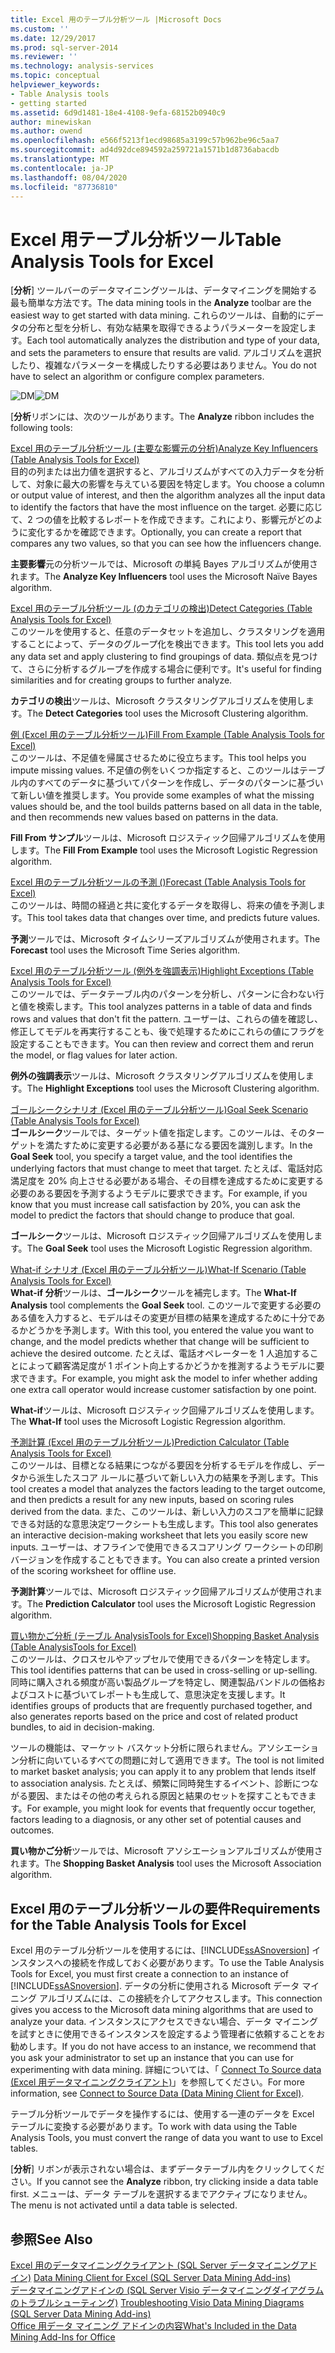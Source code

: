 ```yaml
---
title: Excel 用のテーブル分析ツール |Microsoft Docs
ms.custom: ''
ms.date: 12/29/2017
ms.prod: sql-server-2014
ms.reviewer: ''
ms.technology: analysis-services
ms.topic: conceptual
helpviewer_keywords:
- Table Analysis tools
- getting started
ms.assetid: 6d9d1481-18e4-4108-9efa-68152b0940c9
author: minewiskan
ms.author: owend
ms.openlocfilehash: e566f5213f1ecd98685a3199c57b962be96c5aa7
ms.sourcegitcommit: ad4d92dce894592a259721a1571b1d8736abacdb
ms.translationtype: MT
ms.contentlocale: ja-JP
ms.lasthandoff: 08/04/2020
ms.locfileid: "87736810"
---
```

# <a name="table-analysis-tools-for-excel"></a><span data-ttu-id="1dd84-102">Excel 用テーブル分析ツール</span><span class="sxs-lookup"><span data-stu-id="1dd84-102">Table Analysis Tools for Excel</span></span>
  <span data-ttu-id="1dd84-103">[**分析**] ツールバーのデータマイニングツールは、データマイニングを開始する最も簡単な方法です。</span><span class="sxs-lookup"><span data-stu-id="1dd84-103">The data mining tools in the **Analyze** toolbar are the easiest way to get started with data mining.</span></span> <span data-ttu-id="1dd84-104">これらのツールは、自動的にデータの分布と型を分析し、有効な結果を取得できるようパラメーターを設定します。</span><span class="sxs-lookup"><span data-stu-id="1dd84-104">Each tool automatically analyzes the distribution and type of your data, and sets the parameters to ensure that results are valid.</span></span> <span data-ttu-id="1dd84-105">アルゴリズムを選択したり、複雑なパラメーターを構成したりする必要はありません。</span><span class="sxs-lookup"><span data-stu-id="1dd84-105">You do not have to select an algorithm or configure complex parameters.</span></span>  
  
 <span data-ttu-id="1dd84-106">![DM](media/dm-tabletoolsanalyze.gif "DM")</span><span class="sxs-lookup"><span data-stu-id="1dd84-106">![DM](media/dm-tabletoolsanalyze.gif "DM")</span></span>  
  
 <span data-ttu-id="1dd84-107">[**分析**リボンには、次のツールがあります。</span><span class="sxs-lookup"><span data-stu-id="1dd84-107">The **Analyze** ribbon includes the following tools:</span></span>  
  
 [<span data-ttu-id="1dd84-108">Excel 用のテーブル分析ツール &#40;主要な影響元の分析&#41;</span><span class="sxs-lookup"><span data-stu-id="1dd84-108">Analyze Key Influencers &#40;Table Analysis Tools for Excel&#41;</span></span>](analyze-key-influencers-table-analysis-tools-for-excel.md)  
 <span data-ttu-id="1dd84-109">目的の列または出力値を選択すると、アルゴリズムがすべての入力データを分析して、対象に最大の影響を与えている要因を特定します。</span><span class="sxs-lookup"><span data-stu-id="1dd84-109">You choose a column or output value of interest, and then the algorithm analyzes all the input data to identify the factors that have the most influence on the target.</span></span> <span data-ttu-id="1dd84-110">必要に応じて、2 つの値を比較するレポートを作成できます。これにより、影響元がどのように変化するかを確認できます。</span><span class="sxs-lookup"><span data-stu-id="1dd84-110">Optionally, you can create a report that compares any two values, so that you can see how the influencers change.</span></span>  
  
 <span data-ttu-id="1dd84-111">**主要影響**元の分析ツールでは、Microsoft の単純 Bayes アルゴリズムが使用されます。</span><span class="sxs-lookup"><span data-stu-id="1dd84-111">The **Analyze Key Influencers** tool uses the Microsoft Naïve Bayes algorithm.</span></span>  
  
 [<span data-ttu-id="1dd84-112">Excel 用のテーブル分析ツール &#40;のカテゴリの検出&#41;</span><span class="sxs-lookup"><span data-stu-id="1dd84-112">Detect Categories &#40;Table Analysis Tools for Excel&#41;</span></span>](detect-categories-table-analysis-tools-for-excel.md)  
 <span data-ttu-id="1dd84-113">このツールを使用すると、任意のデータセットを追加し、クラスタリングを適用することによって、データのグループ化を検出できます。</span><span class="sxs-lookup"><span data-stu-id="1dd84-113">This tool lets you add any data set and apply clustering to find groupings of data.</span></span> <span data-ttu-id="1dd84-114">類似点を見つけて、さらに分析するグループを作成する場合に便利です。</span><span class="sxs-lookup"><span data-stu-id="1dd84-114">It's useful for finding similarities and for creating groups to further analyze.</span></span>  
  
 <span data-ttu-id="1dd84-115">**カテゴリの検出**ツールは、Microsoft クラスタリングアルゴリズムを使用します。</span><span class="sxs-lookup"><span data-stu-id="1dd84-115">The **Detect Categories** tool uses the Microsoft Clustering algorithm.</span></span>  
  
 [<span data-ttu-id="1dd84-116">例 &#40;Excel 用のテーブル分析ツール&#41;</span><span class="sxs-lookup"><span data-stu-id="1dd84-116">Fill From Example &#40;Table Analysis Tools for Excel&#41;</span></span>](fill-from-example-table-analysis-tools-for-excel.md)  
 <span data-ttu-id="1dd84-117">このツールは、不足値を帰属させるために役立ちます。</span><span class="sxs-lookup"><span data-stu-id="1dd84-117">This tool helps you impute missing values.</span></span> <span data-ttu-id="1dd84-118">不足値の例をいくつか指定すると、このツールはテーブル内のすべてのデータに基づいてパターンを作成し、データのパターンに基づいて新しい値を推奨します。</span><span class="sxs-lookup"><span data-stu-id="1dd84-118">You provide some examples of what the missing values should be, and the tool builds patterns based on all data in the table, and then recommends new values based on patterns in the data.</span></span>  
  
 <span data-ttu-id="1dd84-119">**Fill From サンプル**ツールは、Microsoft ロジスティック回帰アルゴリズムを使用します。</span><span class="sxs-lookup"><span data-stu-id="1dd84-119">The **Fill From Example** tool uses the Microsoft Logistic Regression algorithm.</span></span>  
  
 [<span data-ttu-id="1dd84-120">Excel 用のテーブル分析ツールの予測 &#40;&#41;</span><span class="sxs-lookup"><span data-stu-id="1dd84-120">Forecast &#40;Table Analysis Tools for Excel&#41;</span></span>](forecast-table-analysis-tools-for-excel.md)  
 <span data-ttu-id="1dd84-121">このツールは、時間の経過と共に変化するデータを取得し、将来の値を予測します。</span><span class="sxs-lookup"><span data-stu-id="1dd84-121">This tool takes data that changes over time, and predicts future values.</span></span>  
  
 <span data-ttu-id="1dd84-122">**予測**ツールでは、Microsoft タイムシリーズアルゴリズムが使用されます。</span><span class="sxs-lookup"><span data-stu-id="1dd84-122">The **Forecast** tool uses the Microsoft Time Series algorithm.</span></span>  
  
 [<span data-ttu-id="1dd84-123">Excel 用のテーブル分析ツール &#40;例外を強調表示&#41;</span><span class="sxs-lookup"><span data-stu-id="1dd84-123">Highlight Exceptions &#40;Table Analysis Tools for Excel&#41;</span></span>](highlight-exceptions-table-analysis-tools-for-excel.md)  
 <span data-ttu-id="1dd84-124">このツールでは、データテーブル内のパターンを分析し、パターンに合わない行と値を検索します。</span><span class="sxs-lookup"><span data-stu-id="1dd84-124">This tool analyzes patterns in a table of data and finds rows and values that don't fit the pattern.</span></span> <span data-ttu-id="1dd84-125">ユーザーは、これらの値を確認し、修正してモデルを再実行することも、後で処理するためにこれらの値にフラグを設定することもできます。</span><span class="sxs-lookup"><span data-stu-id="1dd84-125">You can then review and correct them and rerun the model, or flag values for later action.</span></span>  
  
 <span data-ttu-id="1dd84-126">**例外の強調表示**ツールは、Microsoft クラスタリングアルゴリズムを使用します。</span><span class="sxs-lookup"><span data-stu-id="1dd84-126">The **Highlight Exceptions** tool uses the Microsoft Clustering algorithm.</span></span>  
  
 [<span data-ttu-id="1dd84-127">ゴールシークシナリオ &#40;Excel 用のテーブル分析ツール&#41;</span><span class="sxs-lookup"><span data-stu-id="1dd84-127">Goal Seek Scenario &#40;Table Analysis Tools for Excel&#41;</span></span>](goal-seek-scenario-table-analysis-tools-for-excel.md)  
 <span data-ttu-id="1dd84-128">**ゴールシーク**ツールでは、ターゲット値を指定します。このツールは、そのターゲットを満たすために変更する必要がある基になる要因を識別します。</span><span class="sxs-lookup"><span data-stu-id="1dd84-128">In the **Goal Seek** tool, you specify a target value, and the tool identifies the underlying factors that must change to meet that target.</span></span> <span data-ttu-id="1dd84-129">たとえば、電話対応満足度を 20% 向上させる必要がある場合、その目標を達成するために変更する必要のある要因を予測するようモデルに要求できます。</span><span class="sxs-lookup"><span data-stu-id="1dd84-129">For example, if you know that you must increase call satisfaction by 20%, you can ask the model to predict the factors that should change to produce that goal.</span></span>  
  
 <span data-ttu-id="1dd84-130">**ゴールシーク**ツールは、Microsoft ロジスティック回帰アルゴリズムを使用します。</span><span class="sxs-lookup"><span data-stu-id="1dd84-130">The **Goal Seek** tool uses the Microsoft Logistic Regression algorithm.</span></span>  
  
 [<span data-ttu-id="1dd84-131">What-if シナリオ &#40;Excel 用のテーブル分析ツール&#41;</span><span class="sxs-lookup"><span data-stu-id="1dd84-131">What-If Scenario &#40;Table Analysis Tools for Excel&#41;</span></span>](what-if-scenario-table-analysis-tools-for-excel.md)  
 <span data-ttu-id="1dd84-132">**What-if 分析**ツールは、**ゴールシーク**ツールを補完します。</span><span class="sxs-lookup"><span data-stu-id="1dd84-132">The **What-If Analysis** tool complements the **Goal Seek** tool.</span></span> <span data-ttu-id="1dd84-133">このツールで変更する必要のある値を入力すると、モデルはその変更が目標の結果を達成するために十分であるかどうかを予測します。</span><span class="sxs-lookup"><span data-stu-id="1dd84-133">With this tool, you entered the value you want to change, and the model predicts whether that change will be sufficient to achieve the desired outcome.</span></span> <span data-ttu-id="1dd84-134">たとえば、電話オペレーターを 1 人追加することによって顧客満足度が 1 ポイント向上するかどうかを推測するようモデルに要求できます。</span><span class="sxs-lookup"><span data-stu-id="1dd84-134">For example, you might ask the model to infer whether adding one extra call operator would increase customer satisfaction by one point.</span></span>  
  
 <span data-ttu-id="1dd84-135">**What-if**ツールは、Microsoft ロジスティック回帰アルゴリズムを使用します。</span><span class="sxs-lookup"><span data-stu-id="1dd84-135">The **What-If** tool uses the Microsoft Logistic Regression algorithm.</span></span>  
  
 [<span data-ttu-id="1dd84-136">予測計算 &#40;Excel 用のテーブル分析ツール&#41;</span><span class="sxs-lookup"><span data-stu-id="1dd84-136">Prediction Calculator &#40;Table Analysis Tools for Excel&#41;</span></span>](prediction-calculator-table-analysis-tools-for-excel.md)  
 <span data-ttu-id="1dd84-137">このツールは、目標となる結果につながる要因を分析するモデルを作成し、データから派生したスコア ルールに基づいて新しい入力の結果を予測します。</span><span class="sxs-lookup"><span data-stu-id="1dd84-137">This tool creates a model that analyzes the factors leading to the target outcome, and then predicts a result for any new inputs, based on scoring rules derived from the data.</span></span> <span data-ttu-id="1dd84-138">また、このツールは、新しい入力のスコアを簡単に記録できる対話的な意思決定ワークシートも生成します。</span><span class="sxs-lookup"><span data-stu-id="1dd84-138">This tool also generates an interactive decision-making worksheet that lets you easily score new inputs.</span></span> <span data-ttu-id="1dd84-139">ユーザーは、オフラインで使用できるスコアリング ワークシートの印刷バージョンを作成することもできます。</span><span class="sxs-lookup"><span data-stu-id="1dd84-139">You can also create a printed version of the scoring worksheet for offline use.</span></span>  
  
 <span data-ttu-id="1dd84-140">**予測計算**ツールでは、Microsoft ロジスティック回帰アルゴリズムが使用されます。</span><span class="sxs-lookup"><span data-stu-id="1dd84-140">The **Prediction Calculator** tool uses the Microsoft Logistic Regression algorithm.</span></span>  
  
 [<span data-ttu-id="1dd84-141">買い物かご分析 &#40;テーブル AnalysisTools for Excel&#41;</span><span class="sxs-lookup"><span data-stu-id="1dd84-141">Shopping Basket Analysis &#40;Table AnalysisTools for Excel&#41;</span></span>](shopping-basket-analysis-table-analysistools-for-excel.md)  
 <span data-ttu-id="1dd84-142">このツールは、クロスセルやアップセルで使用できるパターンを特定します。</span><span class="sxs-lookup"><span data-stu-id="1dd84-142">This tool identifies patterns that can be used in cross-selling or up-selling.</span></span> <span data-ttu-id="1dd84-143">同時に購入される頻度が高い製品グループを特定し、関連製品バンドルの価格およびコストに基づいてレポートも生成して、意思決定を支援します。</span><span class="sxs-lookup"><span data-stu-id="1dd84-143">It identifies groups of products that are frequently purchased together, and also generates reports based on the price and cost of related product bundles, to aid in decision-making.</span></span>  
  
 <span data-ttu-id="1dd84-144">ツールの機能は、マーケット バスケット分析に限られません。アソシエーション分析に向いているすべての問題に対して適用できます。</span><span class="sxs-lookup"><span data-stu-id="1dd84-144">The tool is not limited to market basket analysis; you can apply it to any problem that lends itself to association analysis.</span></span> <span data-ttu-id="1dd84-145">たとえば、頻繁に同時発生するイベント、診断につながる要因、またはその他の考えられる原因と結果のセットを探すこともできます。</span><span class="sxs-lookup"><span data-stu-id="1dd84-145">For example, you might look for events that frequently occur together, factors leading to a diagnosis, or any other set of potential causes and outcomes.</span></span>  
  
 <span data-ttu-id="1dd84-146">**買い物かご分析**ツールでは、Microsoft アソシエーションアルゴリズムが使用されます。</span><span class="sxs-lookup"><span data-stu-id="1dd84-146">The **Shopping Basket Analysis** tool uses the Microsoft Association algorithm.</span></span>  
  
## <a name="requirements-for-the-table-analysis-tools-for-excel"></a><span data-ttu-id="1dd84-147">Excel 用のテーブル分析ツールの要件</span><span class="sxs-lookup"><span data-stu-id="1dd84-147">Requirements for the Table Analysis Tools for Excel</span></span>  
 <span data-ttu-id="1dd84-148">Excel 用のテーブル分析ツールを使用するには、[!INCLUDE[ssASnoversion](../includes/ssasnoversion-md.md)] インスタンスへの接続を作成しておく必要があります。</span><span class="sxs-lookup"><span data-stu-id="1dd84-148">To use the Table Analysis Tools for Excel, you must first create a connection to an instance of [!INCLUDE[ssASnoversion](../includes/ssasnoversion-md.md)].</span></span> <span data-ttu-id="1dd84-149">データの分析に使用される Microsoft データ マイニング アルゴリズムには、この接続を介してアクセスします。</span><span class="sxs-lookup"><span data-stu-id="1dd84-149">This connection gives you access to the Microsoft data mining algorithms that are used to analyze your data.</span></span> <span data-ttu-id="1dd84-150">インスタンスにアクセスできない場合、データ マイニングを試すときに使用できるインスタンスを設定するよう管理者に依頼することをお勧めします。</span><span class="sxs-lookup"><span data-stu-id="1dd84-150">If you do not have access to an instance, we recommend that you ask your administrator to set up an instance that you can use for experimenting with data mining.</span></span> <span data-ttu-id="1dd84-151">詳細については、「 [Connect To Source data &#40;Excel 用データマイニングクライアント&#41;](connect-to-source-data-data-mining-client-for-excel.md)」を参照してください。</span><span class="sxs-lookup"><span data-stu-id="1dd84-151">For more information, see [Connect to Source Data &#40;Data Mining Client for Excel&#41;](connect-to-source-data-data-mining-client-for-excel.md).</span></span>  
  
 <span data-ttu-id="1dd84-152">テーブル分析ツールでデータを操作するには、使用する一連のデータを Excel テーブルに変換する必要があります。</span><span class="sxs-lookup"><span data-stu-id="1dd84-152">To work with data using the Table Analysis Tools, you must convert the range of data you want to use to Excel tables.</span></span>  
  
 <span data-ttu-id="1dd84-153">[**分析**] リボンが表示されない場合は、まずデータテーブル内をクリックしてください。</span><span class="sxs-lookup"><span data-stu-id="1dd84-153">If you cannot see the **Analyze** ribbon, try clicking inside a data table first.</span></span> <span data-ttu-id="1dd84-154">メニューは、データ テーブルを選択するまでアクティブになりません。</span><span class="sxs-lookup"><span data-stu-id="1dd84-154">The menu is not activated until a data table is selected.</span></span>  
  
## <a name="see-also"></a><span data-ttu-id="1dd84-155">参照</span><span class="sxs-lookup"><span data-stu-id="1dd84-155">See Also</span></span>  
 <span data-ttu-id="1dd84-156">[Excel 用のデータマイニングクライアント &#40;SQL Server データマイニングアドイン&#41;](data-mining-client-for-excel-sql-server-data-mining-add-ins.md) </span><span class="sxs-lookup"><span data-stu-id="1dd84-156">[Data Mining Client for Excel &#40;SQL Server Data Mining Add-ins&#41;](data-mining-client-for-excel-sql-server-data-mining-add-ins.md) </span></span>  
 <span data-ttu-id="1dd84-157">[データマイニングアドインの &#40;SQL Server Visio データマイニングダイアグラムのトラブルシューティング&#41;](troubleshooting-visio-data-mining-diagrams-sql-server-data-mining-add-ins.md) </span><span class="sxs-lookup"><span data-stu-id="1dd84-157">[Troubleshooting Visio Data Mining Diagrams &#40;SQL Server Data Mining Add-ins&#41;](troubleshooting-visio-data-mining-diagrams-sql-server-data-mining-add-ins.md) </span></span>  
 [<span data-ttu-id="1dd84-158">Office 用データ マイニング アドインの内容</span><span class="sxs-lookup"><span data-stu-id="1dd84-158">What's Included in the Data Mining Add-Ins for Office</span></span>](what-s-included-in-the-data-mining-add-ins-for-office.md)  
  
  
